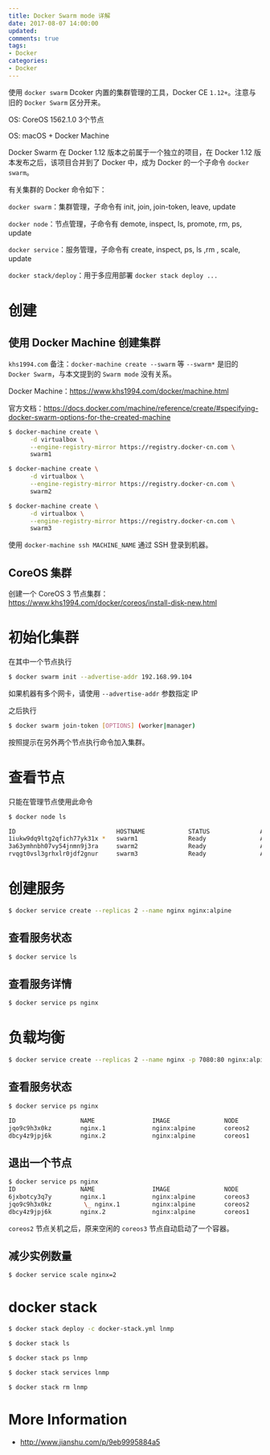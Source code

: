 ```yaml
---
title: Docker Swarm mode 详解
date: 2017-08-07 14:00:00
updated:
comments: true
tags:
- Docker
categories:
- Docker
---
```


使用 `docker swarm` Dcoker 内置的集群管理的工具，Docker CE `1.12+`。注意与旧的 `Docker Swarm` 区分开来。

OS: CoreOS 1562.1.0 3个节点

OS: macOS + Docker Machine

<!--more-->

Docker Swarm 在 Docker 1.12 版本之前属于一个独立的项目，在 Docker 1.12 版本发布之后，该项目合并到了 Docker 中，成为 Docker 的一个子命令 `docker swarm`。

有关集群的 Docker 命令如下：

`docker swarm`：集群管理，子命令有 init, join, join-token, leave, update

`docker node`：节点管理，子命令有 demote, inspect, ls, promote, rm, ps, update

`docker service`：服务管理，子命令有 create, inspect, ps, ls ,rm , scale, update

`docker stack/deploy`：用于多应用部署 `docker stack deploy ...`

# 创建

## 使用 Docker Machine 创建集群

`khs1994.com` 备注：`docker-machine create --swarm` 等 `--swarm*` 是旧的 `Docker Swarm`，与本文提到的 `Swarm mode` 没有关系。

Docker Machine：https://www.khs1994.com/docker/machine.html

官方文档：https://docs.docker.com/machine/reference/create/#specifying-docker-swarm-options-for-the-created-machine

```bash
$ docker-machine create \
      -d virtualbox \
      --engine-registry-mirror https://registry.docker-cn.com \
      swarm1
```

```bash
$ docker-machine create \
      -d virtualbox \
      --engine-registry-mirror https://registry.docker-cn.com \
      swarm2
```

```bash
$ docker-machine create \
      -d virtualbox \
      --engine-registry-mirror https://registry.docker-cn.com \
      swarm3
```

使用 `docker-machine ssh MACHINE_NAME` 通过 SSH 登录到机器。

## CoreOS 集群

创建一个 CoreOS 3 节点集群：https://www.khs1994.com/docker/coreos/install-disk-new.html

# 初始化集群

在其中一个节点执行

```bash
$ docker swarm init --advertise-addr 192.168.99.104
```

如果机器有多个网卡，请使用 `--advertise-addr` 参数指定 IP

之后执行

```bash
$ docker swarm join-token [OPTIONS] (worker|manager)
```

按照提示在另外两个节点执行命令加入集群。

# 查看节点

只能在管理节点使用此命令

```bash
$ docker node ls

ID                            HOSTNAME            STATUS              AVAILABILITY        MANAGER STATUS
1iukw9dq9ltg2qfich77yk31x *   swarm1              Ready               Active              Leader
3a63ymhnbh07vy54jnmn9j3ra     swarm2              Ready               Active
rvqgt0vsl3grhxlr0jdf2gnur     swarm3              Ready               Active
```

# 创建服务

```bash
$ docker service create --replicas 2 --name nginx nginx:alpine
```

## 查看服务状态

```bash
$ docker service ls
```

## 查看服务详情

```bash
$ docker service ps nginx
```

# 负载均衡

```bash
$ docker service create --replicas 2 --name nginx -p 7080:80 nginx:alpine
```

## 查看服务状态

```bash
$ docker service ps nginx

ID                  NAME                IMAGE               NODE                DESIRED STATE       CURRENT STATE           ERROR               PORTS
jqo9c9h3x0kz        nginx.1             nginx:alpine        coreos2             Running             Running 8 seconds ago
dbcy4z9jpj6k        nginx.2             nginx:alpine        coreos1             Running             Running 8 seconds ago
```

## 退出一个节点

```bash
$ docker service ps nginx
ID                  NAME                IMAGE               NODE                DESIRED STATE       CURRENT STATE            ERROR               PORTS
6jxbotcy3q7y        nginx.1             nginx:alpine        coreos3             Running             Running 2 seconds ago
jqo9c9h3x0kz         \_ nginx.1         nginx:alpine        coreos2             Shutdown            Complete 3 minutes ago
dbcy4z9jpj6k        nginx.2             nginx:alpine        coreos1             Running             Running 3 minutes ago
```

`coreos2` 节点关机之后，原来空闲的 `coreos3` 节点自动启动了一个容器。

## 减少实例数量

```bash
$ docker service scale nginx=2
```

# docker stack

```bash
$ docker stack deploy -c docker-stack.yml lnmp

$ docker stack ls

$ docker stack ps lnmp

$ docker stack services lnmp

$ docker stack rm lnmp
```

# More Information

* http://www.jianshu.com/p/9eb9995884a5
